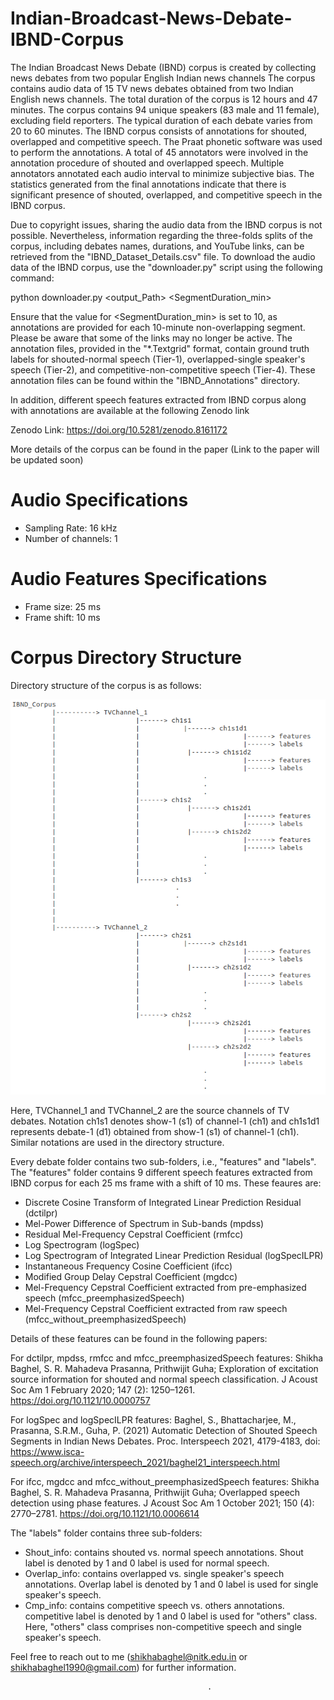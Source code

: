 # Indian-Broadcast-News-Debate-IBND-Corpus

The Indian Broadcast News Debate (IBND) corpus is created by collecting news debates from two popular English Indian news channels The corpus contains audio data of 15 TV news debates obtained from two Indian English news channels. The total duration of the corpus is 12 hours and 47 minutes. The corpus contains 94 unique speakers
(83 male and 11 female), excluding field reporters. The typical duration of each debate varies from 20 to 60 minutes. The IBND corpus consists of annotations for shouted, overlapped and competitive speech. The Praat phonetic software was used to perform the annotations. A total of 45 annotators were involved in the annotation
procedure of shouted and overlapped speech. Multiple annotators annotated each audio interval to minimize subjective bias. The statistics generated from
the final annotations indicate that there is significant presence of shouted, overlapped, and competitive speech in the IBND corpus. 

Due to copyright issues, sharing the audio data from the IBND corpus is not possible. Nevertheless, information regarding the three-folds splits of the corpus, including debates names, durations, and YouTube links, can be retrieved from the "IBND_Dataset_Details.csv" file. To download the audio data of the IBND corpus, use the "downloader.py" script using the following command:

python downloader.py <output_Path> <SegmentDuration_min>

Ensure that the value for <SegmentDuration_min> is set to 10, as annotations are provided for each 10-minute non-overlapping segment. Please be aware that some of the links may no longer be active. 
The annotation files, provided in the "*.Textgrid" format, contain ground truth labels for shouted-normal speech (Tier-1), overlapped-single speaker's speech (Tier-2), and competitive-non-competitive speech (Tier-4). These annotation files can be found within the "IBND_Annotations" directory.

In addition, different speech features extracted from IBND corpus along with annotations are available at the following Zenodo link

Zenodo Link: https://doi.org/10.5281/zenodo.8161172

More details of the corpus can be found in the paper (Link to the paper will be updated soon)  


# Audio Specifications
- Sampling Rate: 16 kHz
- Number of channels: 1

# Audio Features Specifications
- Frame size: 25 ms
- Frame shift: 10 ms

# Corpus Directory Structure
Directory structure of the corpus is as follows:

<div align="left"><img src="IBND_corpus_directory_structure.png" width="550"/></div>

Here, TVChannel_1 and TVChannel_2 are the source channels of TV debates. Notation ch1s1 denotes show-1 (s1) of channel-1 (ch1) and ch1s1d1 represents debate-1 (d1) obtained from show-1 (s1) of channel-1 (ch1). Similar notations are used in the directory structure.   

Every debate folder contains two sub-folders, i.e., "features" and "labels". The "features" folder contains 9 different speech features extracted from IBND corpus for each 25 ms frame with a shift of 10 ms. These feaures are:

- Discrete Cosine Transform of Integrated Linear Prediction Residual (dctilpr)
- Mel-Power Difference of Spectrum in Sub-bands (mpdss)
- Residual Mel-Frequency Cepstral Coefficient (rmfcc)
- Log Spectrogram (logSpec)
- Log Spectrogram of Integrated Linear Prediction Residual (logSpecILPR)
- Instantaneous Frequency Cosine Coefficient (ifcc)
- Modified Group Delay Cepstral Coefficient (mgdcc) 
- Mel-Frequency Cepstral Coefficient extracted from pre-emphasized speech (mfcc_preemphasizedSpeech)
- Mel-Frequency Cepstral Coefficient extracted from raw speech (mfcc_without_preemphasizedSpeech)

Details of these features can be found in the following papers:

For dctilpr, mpdss, rmfcc and mfcc_preemphasizedSpeech features: Shikha Baghel, S. R. Mahadeva Prasanna, Prithwijit Guha; Exploration of excitation source information for shouted and normal speech classification. J Acoust Soc Am 1 February 2020; 147 (2): 1250–1261. https://doi.org/10.1121/10.0000757

For logSpec and logSpecILPR features: Baghel, S., Bhattacharjee, M., Prasanna, S.R.M., Guha, P. (2021) Automatic Detection of Shouted Speech Segments in Indian News Debates. Proc. Interspeech 2021, 4179-4183, doi: https://www.isca-speech.org/archive/interspeech_2021/baghel21_interspeech.html

For ifcc, mgdcc and mfcc_without_preemphasizedSpeech features: Shikha Baghel, S. R. Mahadeva Prasanna, Prithwijit Guha; Overlapped speech detection using phase features. J Acoust Soc Am 1 October 2021; 150 (4): 2770–2781. https://doi.org/10.1121/10.0006614 


 The "labels" folder contains three sub-folders:
 - Shout_info: contains shouted vs. normal speech annotations. Shout label is denoted by 1 and 0 label is used for normal speech. 
 - Overlap_info: contains overlapped vs. single speaker's speech annotations. Overlap label is denoted by 1 and 0 label is used for  single speaker's speech. 
 - Cmp_info: contains competitive speech vs. others annotations. competitive label is denoted by 1 and 0 label is used for "others" class. Here, "others" class comprises non-competitive speech and single speaker's speech.


 Feel free to reach out to me (shikhabaghel@nitk.edu.in or shikhabaghel1990@gmail.com) for further information.

                                                .                                                              


